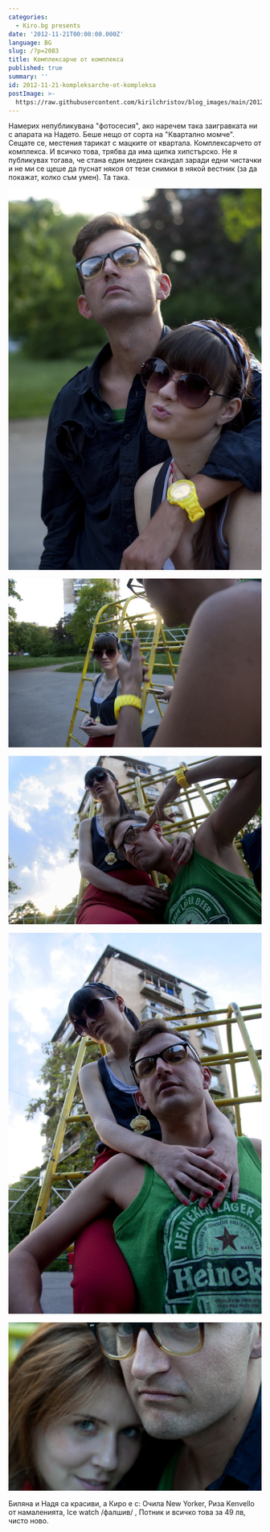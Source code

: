 ```yaml
---
categories:
  - Kiro.bg presents
date: '2012-11-21T00:00:00.000Z'
language: BG
slug: /?p=2083
title: Комплексарче от комплекса
published: true
summary: ''
id: 2012-11-21-kompleksarche-ot-kompleksa
postImage: >-
  https://raw.githubusercontent.com/kirilchristov/blog_images/main/2012/11/kiro-freak-7.jpg
---
```


Намерих непубликувана "фотосесия", ако наречем така заигравката ни с апарата на Надето. Беше нещо от сорта на "Квартално момче". Сещате се, местения тарикат с мацките от квартала. Комплексарчето от комплекса. И всичко това, трябва да има щипка хипстърско. Не я публикувах тогава, че стана един медиен скандал заради едни чистачки и не ми се щеше да пуснат някоя от тези снимки в някой вестник (за да покажат, колко съм умен). Та така. 

![](https://raw.githubusercontent.com/kirilchristov/blog_images/main/2012/11/kiro-freak-7.jpg)

 

![](https://raw.githubusercontent.com/kirilchristov/blog_images/main/2012/11/kiro-freak-2.jpg)

 

![](https://raw.githubusercontent.com/kirilchristov/blog_images/main/2012/11/kiro-freak-3.jpg)

 

![](https://raw.githubusercontent.com/kirilchristov/blog_images/main/2012/11/kiro-freak-5.jpg)

 

![](https://raw.githubusercontent.com/kirilchristov/blog_images/main/2012/11/kiro-freak-6.jpg)

 Биляна и Надя са красиви, а Киро е с: Очила New Yorker, Риза Kenvello от намаленията, Ice watch /фалшив/ , Потник и всичко това за 49 лв, чисто ново.
